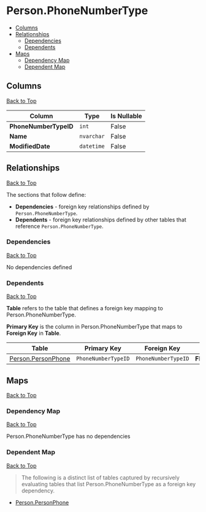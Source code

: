# Person.PhoneNumberType

* [Columns](#columns)
* [Relationships](#relationships)
    * [Dependencies](#dependencies)
    * [Dependents](#dependents)
* [Maps](#maps)
    * [Dependency Map](#dependency-map)
    * [Dependent Map](#dependent-map)

## Columns
[Back to Top](#personphonenumbertype)

Column | Type | Is Nullable
-------|------|------------
**PhoneNumberTypeID** | `int` | False
**Name** | `nvarchar` | False
**ModifiedDate** | `datetime` | False

## Relationships
[Back to Top](#personphonenumbertype)


The sections that follow define:
* **Dependencies** - foreign key relationships defined by `Person.PhoneNumberType`.
* **Dependents** - foreign key relationships defined by other tables that reference `Person.PhoneNumberType`.

### Dependencies
[Back to Top](#personphonenumbertype)


No dependencies defined

### Dependents
[Back to Top](#personphonenumbertype)

**Table** refers to the table that defines a foreign key mapping to Person.PhoneNumberType.

**Primary Key** is the column in Person.PhoneNumberType that maps to **Foreign Key** in **Table**.

Table | Primary Key | Foreign Key | Foreign Key Name
------|-------------|-------------|-----------------
[Person.PersonPhone](./PersonPhone.md) | `PhoneNumberTypeID` | `PhoneNumberTypeID` | **FK_PersonPhone_PhoneNumberType_PhoneNumberTypeID**

## Maps
[Back to Top](#personphonenumbertype)

### Dependency Map
[Back to Top](#personphonenumbertype)

Person.PhoneNumberType has no dependencies

### Dependent Map
[Back to Top](#personphonenumbertype)

> The following is a distinct list of tables captured by recursively evaluating tables that list Person.PhoneNumberType as a foreign key dependency.

* [Person.PersonPhone](./PersonPhone.md)

